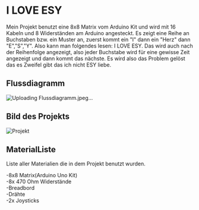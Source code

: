 # I LOVE ESY
Mein Projekt benutzt eine 8x8 Matrix vom Arduino Kit und wird mit 16 Kabeln und 8 Widerständen am Arduino angesteckt. Es zeigt eine Reihe an Buchstaben bzw. ein Muster an, zuerst kommt ein "I" dann ein "Herz" dann "E","S","Y". Also kann man folgendes lesen: I LOVE ESY. Das wird auch nach der Reihenfolge angezeigt, also jeder Buchstabe wird für eine gewisse Zeit angezeigt und dann kommt das nächste. Es wird also das Problem gelöst das es Zweifel gibt das ich nicht ESY liebe.

## Flussdiagramm

![Uploading Flussdiagramm.jpeg…]()


## Bild des Projekts

![Projekt](Pics/Projekt.jpeg)

## MaterialListe

Liste aller Materialien die in dem Projekt benutzt wurden.

-8x8 Matrix(Arduino Uno Kit) <br/>
-8x 470 Ohm Widerstände <br/>
-Breadbord <br/>
-Drähte <br/>
-2x Joysticks <br/>

